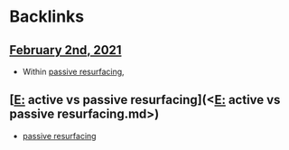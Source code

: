 
# Backlinks
## [February 2nd, 2021](<February 2nd, 2021.md>)
- Within [passive resurfacing](<passive resurfacing.md>),

## [[E:](<[E:.md>) active vs passive resurfacing](<[E:](<E:.md>) active vs passive resurfacing.md>)
- [passive resurfacing](<passive resurfacing.md>)

